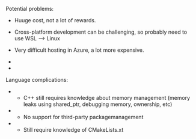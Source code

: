 




Potential problems:
- Huuge cost, not a lot of rewards.

- Cross-platform development can be challenging, so probably need to use WSL --> Linux

- Very difficult hosting in Azure, a lot more expensive.
- 
- 

Language complications:
- - C++ still requires knowledge about memory management (memory leaks using shared_ptr, debugging memory, ownership, etc)
- - No support for third-party  packagemanagement
- - Still require knowledge of CMakeLists.xt